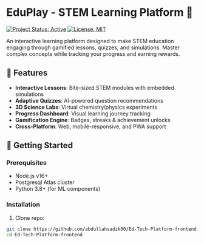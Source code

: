# EduPlay - STEM Learning Platform 🚀

[![Project Status: Active](https://img.shields.io/badge/status-active-success.svg)]()
[![License: MIT](https://img.shields.io/badge/License-MIT-yellow.svg)](https://opensource.org/licenses/MIT)

An interactive learning platform designed to make STEM education engaging through gamified lessons, quizzes, and simulations. Master complex concepts while tracking your progress and earning rewards.

## 🌟 Features
- **Interactive Lessons**: Bite-sized STEM modules with embedded simulations
- **Adaptive Quizzes**: AI-powered question recommendations
- **3D Science Labs**: Virtual chemistry/physics experiments
- **Progress Dashboard**: Visual learning journey tracking
- **Gamification Engine**: Badges, streaks & achievement unlocks
- **Cross-Platform**: Web, mobile-responsive, and PWA support

## 🚀 Getting Started

### Prerequisites
- Node.js v16+
- Postgresql Atlas cluster
- Python 3.8+ (for ML components)

### Installation
1. Clone repo:
```bash
git clone https://github.com/abdullahsadik00/Ed-Tech-Platform-frontend.git
cd Ed-Tech-Platform-frontend
